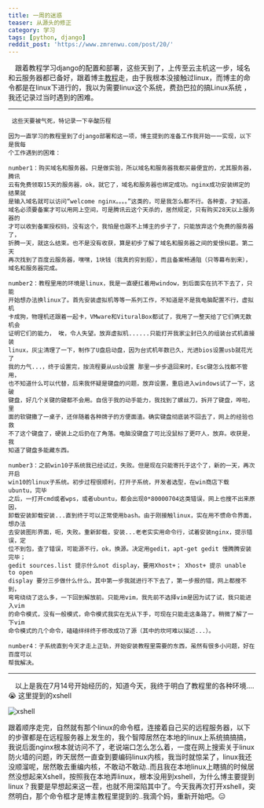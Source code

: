 ```yaml
---
title: 一周的迷惑
teaser: 从源头的修正
category: 学习
tags: [python, django]
reddit_post: 'https://www.zmrenwu.com/post/20/'
---
```


&ensp;&ensp;跟着教程学习django的配置和部署，这些天到了，上传至云主机这一步，域名和云服务器都已备好，跟着博主[教程](https://www.zmrenwu.com/post/20/)走，由于我根本没接触过linux，而博主的命令都是在linux下进行的，我以为需要linux这个系统，费劲巴拉的搞Linux系统
，我还记录过当时遇到的困难。

------------------------------

     这些天要被气死，特记录一下辛酸历程
     
    因为一直学习的教程里到了django部署和这一项，博主提到的准备工作我开始一一实现，以下是我每
    个工作遇到的困难：
    
    number1：购买域名和服务器。只是做实验，所以域名和服务器我都买最便宜的，尤其服务器，腾讯
    云有免费领取15天的服务器，ok，就它了，域名和服务器也绑定成功。nginx成功安装绑定的结果就
    是输入域名就可以访问“welcome nginx。。。。”这类的，可是我怎么都不行。各种查，才知道，
    域名必须要备案才可以用网上空间，可是腾讯云这个天杀的，居然规定，只有购买28天以上服务器的
    才可以收到备案授权码，没有这个，我怕是也跟不上博主的步子了，只能放弃这个免费的服务器了，
    折腾一天，就这么结束。也不是没有收获，算是初步了解了域名和服务器之间的爱恨纠葛。第二天
    再次找到了百度云服务器，嘿嘿，1块钱（我真的穷到抠），而且备案畅通阻（只等幕布到来），
    域名和服务器完成。
    
    number2：教程里用的环境是linux，我是一直硬扛着用window，到后面实在抗不下去了，只能
    开始想办法换linux了。首先安装虚拟机等等一系列工作，不知道是不是我电脑配置不行，虚拟机
    卡成狗，物理机还跟着一起卡，VMware和VituralBox都试了，我用了一整天给了它们俩无数机会
    证明它们的能力， 唉，令人失望。放弃虚拟机......只能打开我家尘封已久的组装台式机直接装
    linux，灰尘清理了一下，制作了U盘启动盘，因为台式机年数已久，光进bios设置usb就花光了
    我的力气...，终于设置完，按流程要从usb设置 那里一步步退回来时，Esc键怎么找都不管用，
    也不知道什么可以代替，后来我怀疑是键盘的问题，放弃设置，重启进入windows试了一下，这破
    键盘，好几个关键的键都不会用。自信于我的动手能力，我找到了螺丝刀，拆开了键盘，哗啦，里
    面的软键撒了一桌子，还伴随着各种牌子的方便面渣。确实键盘彻底装不回去了，网上的经验也救
    不了这个键盘了，硬装上之后扔在了角落。电脑没键盘了可比没鼠标了更吓人，放弃。收获是，我
    知道了键盘多能藏东西。
    
    number3：之前win10子系统我已经试过，失败。但是现在只能寄托于这个了，新的一天，再次开启
    win10的linux子系统。初步过程很顺利，打开子系统，开发者选型，在win商店下载ubuntu，完毕
    之后，一打开cmd或者wps，或者ubuntu，都会出现0*80000704这类错误，网上也搜不出来原因，
    卸载安装卸载安装...直到终于可以正常使用bash。由于刚接触linux，实在用不惯命令界面，想办法
    去安装图形界面，呃，失败。重新卸载，安装...老老实实用命令行，试着安装nginx，提示错误，定
    位不到包，查了错误，可能源不行，ok，换源。决定用gedit，apt-get gedit 慢腾腾安装完毕；
    gedit sources.list 提示什么not display，要用Xhost+； Xhost+ 提示 unable to open
    display 要分三步做什么什么，其中第一步我就进行不下去了，第一步报的错，网上都搜不到，
    弯弯绕绕了这么多，一下回到解放前。只能用vim，我先前不选择vim是因为试了试，我只能进入vim
    的命令模式，没有一般模式，命令模式我实在无从下手，可现在只能走这条路了。稍微了解了一下vim
    命令模式的几个命令，磕磕绊绊终于修改成功了源（其中的坎坷难以描述...）。
    
    number4：子系统直到今天才走上正轨，开始安装教程里需要的东西，虽然有很多小问题，好在百度可以
    帮我解决。
    
----------------------

&ensp;&ensp;以上是我在7月14号开始经历的，知道今天，我终于明白了教程里的各种环境....:sob:
这里提到的xshell

![xshell](https://i.loli.net/2018/07/25/5b5801cb12eb4.png)

跟着顺序走完，自然就有那个linux的命令框，连接着自己买的远程服务器，以下的步骤都是在远程服务器上发生的，我个智障居然在本地的linux上系统搞搞搞，我说后面nginx根本就访问不了，老说端口怎么怎么着，一度在网上搜索关于linux防火墙的问题，昨天居然一直查到要编码linux内核，我当时就惊呆了，linux我还没顺溜呢，居然敢去重编内核，不敢动不敢动..而且我在本地linux上瞎搞的时候居然没想起来Xshell，按照我在本地弄linux，根本没用到xshell，为什么博主要提到linux？我要是早想起来这一茬，也就不用深陷其中了。今天我再次打开xshell，突然明白，那个命令框才是博主教程里提到的..我滴个妈，重新开始吧。:expressionless:

